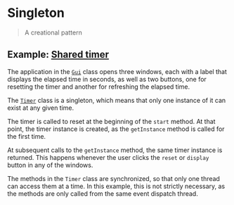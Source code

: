 # Singleton

> A creational pattern

## Example: [Shared timer](../../src/main/java/singleton/timer)

The application in the [`Gui`](../../src/main/java/singleton/timer/Gui.java) class opens three windows, each with a label that displays the elapsed time in seconds, as well as two buttons, one for resetting the timer and another for refreshing the elapsed time.

The [`Timer`](../../src/main/java/singleton/timer/Timer.java) class is a singleton, which means that only one instance of it can exist at any given time.

The timer is called to reset at the beginning of the `start` method. At that point, the timer instance is created, as the `getInstance` method is called for the first time.

At subsequent calls to the `getInstance` method, the same timer instance is returned. This happens whenever the user clicks the `reset` or `display` button in any of the windows.

The methods in the `Timer` class are synchronized, so that only one thread can access them at a time. In this example, this is not strictly necessary, as the methods are only called from the same event dispatch thread.



